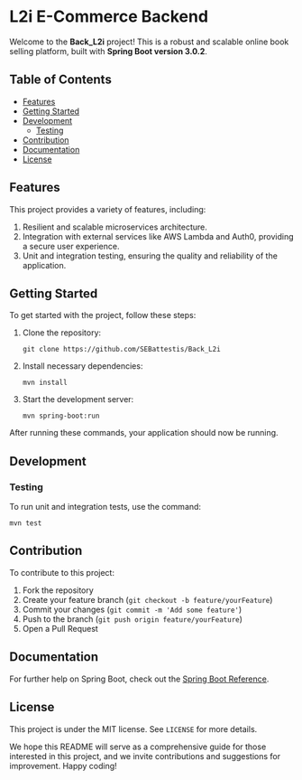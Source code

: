 # L2i E-Commerce Backend

Welcome to the **Back_L2i** project! This is a robust and scalable online book selling platform, built with **Spring Boot version 3.0.2**.

## Table of Contents

- [Features](#features)
- [Getting Started](#getting-started)
- [Development](#development)
	- [Testing](#testing)
- [Contribution](#contribution)
- [Documentation](#documentation)
- [License](#license)

## Features

This project provides a variety of features, including:

1. Resilient and scalable microservices architecture.
2. Integration with external services like AWS Lambda and Auth0, providing a secure user experience.
3. Unit and integration testing, ensuring the quality and reliability of the application.

## Getting Started

To get started with the project, follow these steps:

1. Clone the repository:

   `git clone https://github.com/SEBattestis/Back_L2i`

2. Install necessary dependencies:

   `mvn install`

3. Start the development server:

   `mvn spring-boot:run`

After running these commands, your application should now be running.

## Development

### Testing

To run unit and integration tests, use the command:

`mvn test`

## Contribution

To contribute to this project:

1. Fork the repository
2. Create your feature branch (`git checkout -b feature/yourFeature`)
3. Commit your changes (`git commit -m 'Add some feature'`)
4. Push to the branch (`git push origin feature/yourFeature`)
5. Open a Pull Request

## Documentation

For further help on Spring Boot, check out the [Spring Boot Reference](https://docs.spring.io/spring-boot/docs/current/reference/htmlsingle/).

## License

This project is under the MIT license. See `LICENSE` for more details.

We hope this README will serve as a comprehensive guide for those interested in this project, and we invite contributions and suggestions for improvement. Happy coding!
